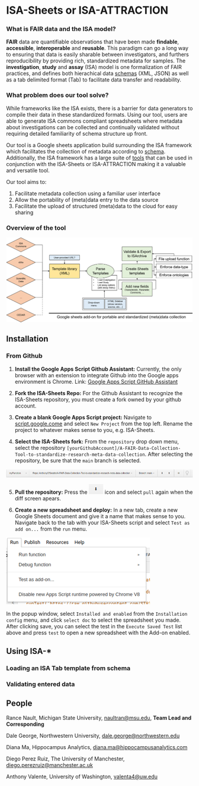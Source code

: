 # ISA-Sheets or ISA-ATTRACTION

### What is FAIR data and the ISA model?

**FAIR** data are quantifiable observations that have been made **findable**, **accessible**, **interoperable** and **reusable**.
This paradigm can go a long way to ensuring that data is easily sharable between investigators,
and furthers reproducibility by providing rich, standardized metadata for samples.
The **investigation**, **study** and **assay** (ISA) model is one formalization of FAIR practices,
and defines both hierachical data [schemas](https://isatools.readthedocs.io/en/latest/isamodel.html) (XML, JSON) as well as a tab delimited format (Tab)
to facilitate data transfer and readability.

### What problem does our tool solve?
While frameworks like the ISA exists, there is a barrier for data generators to compile their data in these standardized formats. Using our tool, users are able to generate ISA commons compliant spreadsheets where metadata about investigations can be collected and continually validated without requiring detailed familiarity of schema structure up front.

Our tool is a Google sheets application build surrounding the ISA framework which facilitates the collection of metadata according to 
[schema](https://github.com/ISA-tools/Configuration-Files/tree/master/isaconfig-default_v2015-07-02). Additionally, the ISA framework has a large suite of [tools](https://isa-tools.org/) that can be used in conjunction with the ISA-Sheets or ISA-ATTRACTION making it a valuable and versatile tool. 

Our tool aims to: 
1. Facilitate metadata collection using a familiar user interface
2. Allow the portability of (meta)data entry to the data source 
3. Facilitate the upload of structured (meta)data to the cloud for easy sharing

### Overview of the tool 

![workflow diagram](https://raw.githubusercontent.com/STRIDES-Codes/A-FAIR-Data-Collection-Tool-to-standardize-research-meta-data-collection/main/static/ISASheetsWorkflow.png)

## Installation

### From Github

1. **Install the Google Apps Script Github Assistant:** 
Currently, the only browser with an extension to integrate Github into the Google apps environment is Chrome. Link: [Google Apps Script GitHub Assistant](https://chrome.google.com/webstore/detail/google-apps-script-github/lfjcgcmkmjjlieihflfhjopckgpelofo?hl=en)

2. **Fork the ISA-Sheets Repo:**
For the Github Assistant to recognize the ISA-Sheets repository, you must create a fork owned by your github account.

3. **Create a blank Google Apps Script project:**
Navigate to [script.google.come](https://script.google.com/) and select `New Project` from the top left.
Rename the project to whatever makes sense to you, e.g. ISA-Sheets.

4. **Select the ISA-Sheets fork:**
From the `repository` drop down menu, select the repository 
`[yourGithubAccount]/A-FAIR-Data-Collection-Tool-to-standardize-research-meta-data-collection`.
After selecting the repository, be sure that the `main` branch is selected.

![repo bar](static/installation_github_repo_bar.png)

5. **Pull the repository:**
Press the ![pull](static/installation_github_pull_icon.png) icon and select `pull` again when the diff screen apears.

6. **Create a new spreadsheet and deploy:**
In a new tab, create a new Google Sheets document and give it a name that makes sense to you.
Navigate back to the tab with your ISA-Sheets script and select `Test as add on...` from the `run` menu.

![run menu](static/installation_github_run_menu.png)

In the popup window, select `Installed and enabled` from the `Installation config` menu,
and click `select doc` to select the spreadsheet you made.
After clicking save, you can select the test in the `Execute Saved Test` list above 
and press `test` to open a new spreadsheet with the Add-on enabled.

## Using ISA-*

### Loading an ISA Tab template from schema

### Validating entered data

## People

Rance Nault, Michigan State University, naultran@msu.edu, **Team Lead and Corresponding**

Dale George, Northwestern University, dale.george@northwestern.edu

Diana Ma, Hippocampus Analytics, diana.ma@hippocampusanalytics.com

Diego Perez Ruiz, The University of Manchester, diego.perezruiz@manchester.ac.uk

Anthony Valente, University of Washington, valenta4@uw.edu
